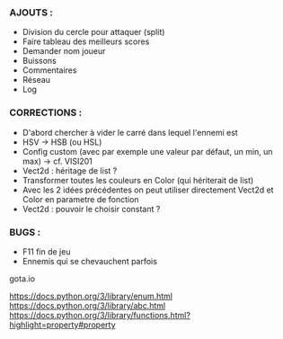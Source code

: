 ### AJOUTS :
* Division du cercle pour attaquer (split)
* Faire tableau des meilleurs scores
* Demander nom joueur
* Buissons
* Commentaires
* Réseau
* Log

### CORRECTIONS :
* D'abord chercher à vider le carré dans lequel l'ennemi est
* HSV -> HSB (ou HSL)
* Config custom (avec par exemple une valeur par défaut, un min, un max) -> cf. VISI201
* Vect2d : héritage de list ?
* Transformer toutes les couleurs en Color (qui hériterait de list)
* Avec les 2 idées précédentes on peut utiliser directement Vect2d et Color en parametre de fonction
* Vect2d : pouvoir le choisir constant ?

### BUGS :
* F11 fin de jeu
* Ennemis qui se chevauchent parfois

gota.io

https://docs.python.org/3/library/enum.html
https://docs.python.org/3/library/abc.html
https://docs.python.org/3/library/functions.html?highlight=property#property
